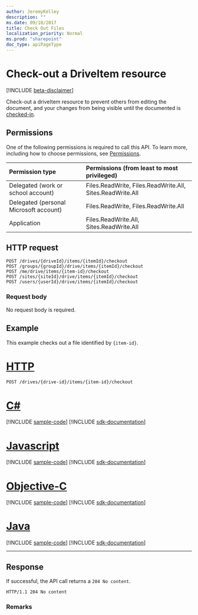 ```yaml
---
author: JeremyKelley
description: ""
ms.date: 09/10/2017
title: Check Out Files
localization_priority: Normal
ms.prod: "sharepoint"
doc_type: apiPageType
---
```

# Check-out a DriveItem resource

[!INCLUDE [beta-disclaimer](../../includes/beta-disclaimer.md)]

Check-out a driveItem resource to prevent others from editing the document, and your changes from being visible until the documented is [checked-in](driveitem-checkin.md).

## Permissions

One of the following permissions is required to call this API. To learn more, including how to choose permissions, see [Permissions](/graph/permissions-reference).

|Permission type      | Permissions (from least to most privileged)              |
|:--------------------|:---------------------------------------------------------|
|Delegated (work or school account) | Files.ReadWrite, Files.ReadWrite.All, Sites.ReadWrite.All    |
|Delegated (personal Microsoft account) | Files.ReadWrite, Files.ReadWrite.All    |
|Application | Files.ReadWrite.All, Sites.ReadWrite.All |

## HTTP request

<!-- { "blockType": "ignored" } -->

```http
POST /drives/{driveId}/items/{itemId}/checkout
POST /groups/{groupId}/drive/items/{itemId}/checkout
POST /me/drive/items/{item-id}/checkout
POST /sites/{siteId}/drive/items/{itemId}/checkout
POST /users/{userId}/drive/items/{itemId}/checkout
```

### Request body

No request body is required.

## Example

This example checks out a file identified by `{item-id}`.


# [HTTP](#tab/http)
<!-- { "blockType": "request", "name": "checkout-item", "scopes": "files.readwrite", "target": "action" } -->

```http
POST /drives/{drive-id}/items/{item-id}/checkout
```
# [C#](#tab/csharp)
[!INCLUDE [sample-code](../includes/snippets/csharp/checkout-item-csharp-snippets.md)]
[!INCLUDE [sdk-documentation](../includes/snippets/snippets-sdk-documentation-link.md)]

# [Javascript](#tab/javascript)
[!INCLUDE [sample-code](../includes/snippets/javascript/checkout-item-javascript-snippets.md)]
[!INCLUDE [sdk-documentation](../includes/snippets/snippets-sdk-documentation-link.md)]

# [Objective-C](#tab/objc)
[!INCLUDE [sample-code](../includes/snippets/objc/checkout-item-objc-snippets.md)]
[!INCLUDE [sdk-documentation](../includes/snippets/snippets-sdk-documentation-link.md)]

# [Java](#tab/java)
[!INCLUDE [sample-code](../includes/snippets/java/checkout-item-java-snippets.md)]
[!INCLUDE [sdk-documentation](../includes/snippets/snippets-sdk-documentation-link.md)]

---


## Response

If successful, the API call returns a `204 No content`.

<!-- { "blockType": "response" } -->

```http
HTTP/1.1 204 No content
```

### Remarks


[item-resource]: ../resources/driveitem.md

<!--
{
  "type": "#page.annotation",
  "description": "Create a copy of an existing item.",
  "keywords": "copy existing item",
  "section": "documentation",
  "tocPath": "Items/Copy",
  "suppressions": [
  ]
}
-->
